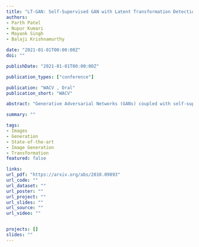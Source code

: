 ```yaml
---
title: "LT-GAN: Self-Supervised GAN with Latent Transformation Detection"
authors:
- Parth Patel
- Nupur Kumari
- Mayank Singh
- Balaji Krishnamurthy

date: "2021-01-01T00:00:00Z"
doi: ""

publishDate: "2021-01-01T00:00:00Z"

publication_types: ["conference"]

publication: "WACV , Oral"
publication_short: "WACV"

abstract: "Generative Adversarial Networks (GANs) coupled with self-supervised tasks have shown promising results in unconditional and semi-supervised image generation. We propose a self-supervised approach (LT-GAN) to improve the generation quality and diversity of images by estimating the GAN-induced transformation (i.e. transformation induced in the generated images by perturbing the latent space of generator). Specifically, given two pairs of images where each pair comprises of a generated image and its transformed version, the self-supervision task aims to identify whether the latent transformation applied in the given pair is same to that of the other pair. Hence, this auxiliary loss encourages the generator to produce images that are distinguishable by the auxiliary network, which in turn promotes the synthesis of semantically consistent images with respect to latent transformations. We show the efficacy of this pretext task by improving the image generation quality in terms of FID on state-of-the-art models for both conditional and unconditional settings on CIFAR-10, CelebA-HQ and ImageNet datasets. Moreover, we empirically show that LT-GAN helps in improving controlled image editing for CelebA-HQ and ImageNet over baseline models. We experimentally demonstrate that our proposed LT self-supervision task can be effectively combined with other state-of-the-art training techniques for added benefits. Consequently, we show that our approach achieves the new state-of-the-art FID score of 9.8 on conditional CIFAR-10 image generation."

summary: ""

tags:
- Images
- Generation
- State-of-the-art
- Image Generation
- Transformation
featured: false

links:
url_pdf: "https://arxiv.org/abs/2010.09893"
url_code: ""
url_dataset: ""
url_poster: ""
url_project: ""
url_slides: ""
url_source: ""
url_video: ""


projects: []
slides: ""
---
```

